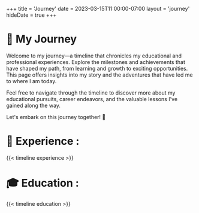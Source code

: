 +++
title = 'Journey'
date = 2023-03-15T11:00:00-07:00
layout = 'journey'
hideDate = true
+++

# 🚀 My Journey

Welcome to my journey—a timeline that chronicles my educational and professional experiences. Explore the milestones and achievements that have shaped my path, from learning and growth to exciting opportunities. This page offers insights into my story and the adventures that have led me to where I am today.

Feel free to navigate through the timeline to discover more about my educational pursuits, career endeavors, and the valuable lessons I've gained along the way.

Let's embark on this journey together! 🌟

# 💼 Experience :

{{< timeline experience >}}

# 🎓 Education :

{{< timeline education >}}

